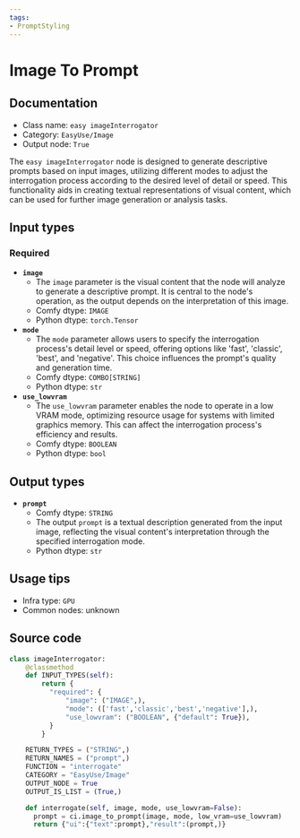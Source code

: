 ```yaml
---
tags:
- PromptStyling
---
```


# Image To Prompt
## Documentation
- Class name: `easy imageInterrogator`
- Category: `EasyUse/Image`
- Output node: `True`

The `easy imageInterrogator` node is designed to generate descriptive prompts based on input images, utilizing different modes to adjust the interrogation process according to the desired level of detail or speed. This functionality aids in creating textual representations of visual content, which can be used for further image generation or analysis tasks.
## Input types
### Required
- **`image`**
    - The `image` parameter is the visual content that the node will analyze to generate a descriptive prompt. It is central to the node's operation, as the output depends on the interpretation of this image.
    - Comfy dtype: `IMAGE`
    - Python dtype: `torch.Tensor`
- **`mode`**
    - The `mode` parameter allows users to specify the interrogation process's detail level or speed, offering options like 'fast', 'classic', 'best', and 'negative'. This choice influences the prompt's quality and generation time.
    - Comfy dtype: `COMBO[STRING]`
    - Python dtype: `str`
- **`use_lowvram`**
    - The `use_lowvram` parameter enables the node to operate in a low VRAM mode, optimizing resource usage for systems with limited graphics memory. This can affect the interrogation process's efficiency and results.
    - Comfy dtype: `BOOLEAN`
    - Python dtype: `bool`
## Output types
- **`prompt`**
    - Comfy dtype: `STRING`
    - The output `prompt` is a textual description generated from the input image, reflecting the visual content's interpretation through the specified interrogation mode.
    - Python dtype: `str`
## Usage tips
- Infra type: `GPU`
- Common nodes: unknown


## Source code
```python
class imageInterrogator:
    @classmethod
    def INPUT_TYPES(self):
        return {
          "required": {
              "image": ("IMAGE",),
              "mode": (['fast','classic','best','negative'],),
              "use_lowvram": ("BOOLEAN", {"default": True}),
          }
        }

    RETURN_TYPES = ("STRING",)
    RETURN_NAMES = ("prompt",)
    FUNCTION = "interrogate"
    CATEGORY = "EasyUse/Image"
    OUTPUT_NODE = True
    OUTPUT_IS_LIST = (True,)

    def interrogate(self, image, mode, use_lowvram=False):
      prompt = ci.image_to_prompt(image, mode, low_vram=use_lowvram)
      return {"ui":{"text":prompt},"result":(prompt,)}

```
